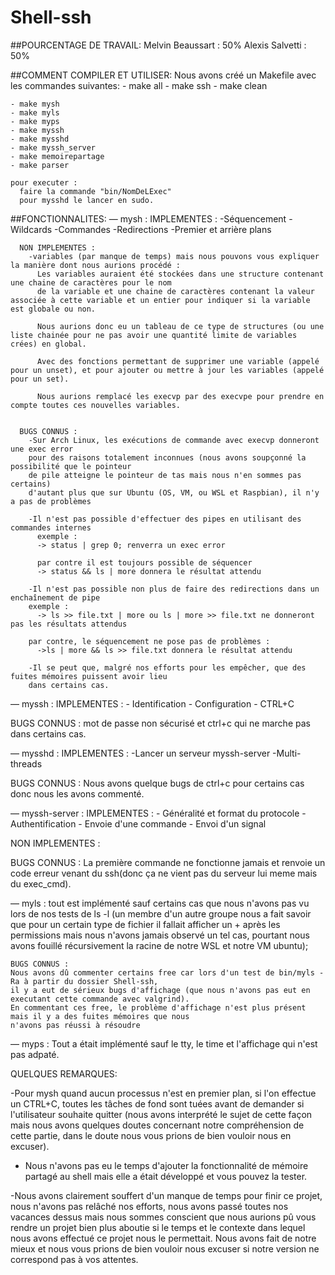 # Shell-ssh

##POURCENTAGE DE TRAVAIL:
  Melvin Beaussart : 50%
  Alexis Salvetti  : 50%

##COMMENT COMPILER ET UTILISER:
  Nous avons créé un Makefile avec les commandes suivantes:
    - make all
    - make ssh
    - make clean

    - make mysh
    - make myls
    - make myps
    - make myssh
    - make mysshd
    - make myssh_server
    - make memoirepartage
    - make parser

    pour executer :
      faire la commande "bin/NomDeLExec"
      pour mysshd le lancer en sudo.


##FONCTIONNALITES:
  — mysh :
      IMPLEMENTES :
        -Séquencement
        -Wildcards
        -Commandes
        -Redirections
        -Premier et arrière plans

      NON IMPLEMENTES :
        -variables (par manque de temps) mais nous pouvons vous expliquer la manière dont nous aurions procédé :
          Les variables auraient été stockées dans une structure contenant une chaine de caractères pour le nom
          de la variable et une chaine de caractères contenant la valeur associée à cette variable et un entier pour indiquer si la variable est globale ou non.

          Nous aurions donc eu un tableau de ce type de structures (ou une liste chainée pour ne pas avoir une quantité limite de variables crées) en global.

          Avec des fonctions permettant de supprimer une variable (appelé pour un unset), et pour ajouter ou mettre à jour les variables (appelé pour un set).

          Nous aurions remplacé les execvp par des execvpe pour prendre en compte toutes ces nouvelles variables.


      BUGS CONNUS :
        -Sur Arch Linux, les exécutions de commande avec execvp donneront une exec error
        pour des raisons totalement inconnues (nous avons soupçonné la possibilité que le pointeur
        de pile atteigne le pointeur de tas mais nous n'en sommes pas certains)
        d'autant plus que sur Ubuntu (OS, VM, ou WSL et Raspbian), il n'y a pas de problèmes

        -Il n'est pas possible d'effectuer des pipes en utilisant des commandes internes
          exemple :
          -> status | grep 0; renverra un exec error

          par contre il est toujours possible de séquencer
          -> status && ls | more donnera le résultat attendu

        -Il n'est pas possible non plus de faire des redirections dans un enchaînement de pipe
        exemple :
          -> ls >> file.txt | more ou ls | more >> file.txt ne donneront pas les résultats attendus

        par contre, le séquencement ne pose pas de problèmes :
          ->ls | more && ls >> file.txt donnera le résultat attendu

        -Il se peut que, malgré nos efforts pour les empêcher, que des fuites mémoires puissent avoir lieu
        dans certains cas.

  — myssh :
  IMPLEMENTES :
    - Identification
    - Configuration
    - CTRL+C

  BUGS CONNUS :
    mot de passe non sécurisé et ctrl+c qui ne marche pas dans certains cas.


  — mysshd :
  IMPLEMENTES :
      -Lancer un serveur myssh-server
      -Multi-threads

  BUGS CONNUS :
      Nous avons quelque bugs de ctrl+c pour certains cas donc nous les avons commenté.


  — myssh-server :
  IMPLEMENTES :
    - Généralité et format du protocole
    - Authentification
    - Envoie d'une commande
    - Envoi d'un signal


  NON IMPLEMENTES :



  BUGS CONNUS :
    La première commande ne fonctionne jamais et renvoie un code erreur venant du ssh(donc ça ne vient pas du serveur lui meme mais du exec_cmd).


  — myls : tout est implémenté sauf certains cas que nous n'avons pas vu lors de nos tests de ls -l (un membre
    d'un autre groupe nous a fait savoir que pour un certain type de fichier il fallait afficher un + après les
    permissions mais nous n'avons jamais observé un tel cas, pourtant nous avons fouillé récursivement la racine
    de notre WSL et notre VM ubuntu);

    BUGS CONNUS :
    Nous avons dû commenter certains free car lors d'un test de bin/myls -Ra à partir du dossier Shell-ssh,
    il y a eut de sérieux bugs d'affichage (que nous n'avons pas eut en executant cette commande avec valgrind).
    En commentant ces free, le problème d'affichage n'est plus présent mais il y a des fuites mémoires que nous
    n'avons pas réussi à résoudre  

  — myps :
    Tout a était implémenté sauf le tty, le time et l'affichage qui n'est pas adpaté.

QUELQUES REMARQUES:

  -Pour mysh quand aucun processus n'est en premier plan, si l'on effectue un CTRL+C, toutes les tâches de fond
  sont tuées avant de demander si l'utilisateur souhaite quitter (nous avons interprété le sujet de cette façon
  mais nous avons quelques doutes concernant notre compréhension de cette partie, dans le doute nous
  vous prions de bien vouloir nous en excuser).

  - Nous n'avons pas eu le temps d'ajouter la fonctionnalité de mémoire partagé au shell mais elle a était développé et vous pouvez la tester.

  -Nous avons clairement souffert d'un manque de temps pour finir ce projet, nous n'avons pas relâché nos
  efforts, nous avons passé toutes nos vacances dessus mais nous sommes conscient que nous aurions pû vous rendre
  un projet bien plus aboutie si le temps et le contexte dans lequel nous avons effectué ce projet nous le
  permettait. Nous avons fait de notre mieux et nous vous prions de bien vouloir nous excuser si notre version ne
  correspond pas à vos attentes.
